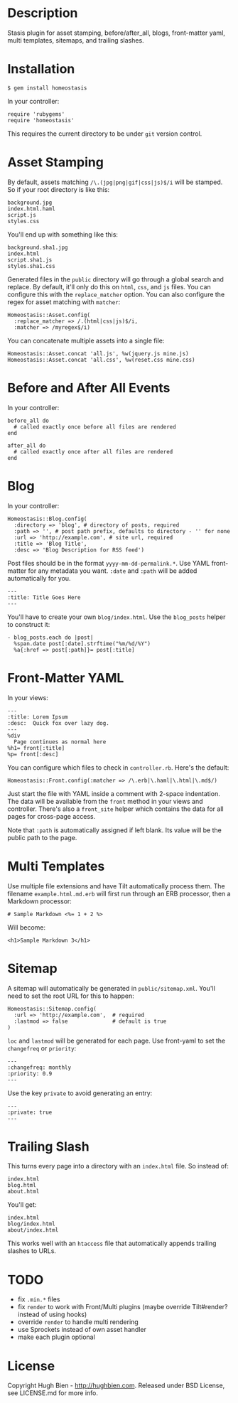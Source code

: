 Description
===========

Stasis plugin for asset stamping, before/after_all, blogs, front-matter yaml,
multi templates, sitemaps, and trailing slashes.

Installation
============

    $ gem install homeostasis

In your controller:

    require 'rubygems'
    require 'homeostasis'

This requires the current directory to be under `git` version control.

Asset Stamping
==============

By default, assets matching `/\.(jpg|png|gif|css|js)$/i` will be stamped.
So if your root directory is like this:

    background.jpg
    index.html.haml
    script.js
    styles.css

You'll end up with something like this:

    background.sha1.jpg
    index.html
    script.sha1.js
    styles.sha1.css

Generated files in the `public` directory will go through a global search and
replace.  By default, it'll only do this on `html`, `css`, and `js` files.
You can configure this with the `replace_matcher` option.  You can also
configure the regex for asset matching with `matcher`:

    Homeostasis::Asset.config(
      :replace_matcher => /.(html|css|js)$/i,
      :matcher => /myregex$/i)

You can concatenate multiple assets into a single file:

    Homeostasis::Asset.concat 'all.js', %w(jquery.js mine.js)
    Homeostasis::Asset.concat 'all.css', %w(reset.css mine.css)

Before and After All Events
===========================

In your controller:

    before_all do
      # called exactly once before all files are rendered
    end

    after_all do
      # called exactly once after all files are rendered
    end

Blog
====

In your controller:

    Homeostasis::Blog.config(
      :directory => 'blog', # directory of posts, required
      :path => '', # post path prefix, defaults to directory - '' for none
      :url => 'http://example.com', # site url, required
      :title => 'Blog Title',
      :desc => 'Blog Description for RSS feed')

Post files should be in the format `yyyy-mm-dd-permalink.*`.  Use YAML
front-matter for any metadata you want.  `:date` and `:path` will be added
automatically for you.

    ---
    :title: Title Goes Here
    ---

You'll have to create your own `blog/index.html`.  Use the `blog_posts` helper
to construct it:

    - blog_posts.each do |post|
      %span.date post[:date].strftime("%m/%d/%Y")
      %a{:href => post[:path]}= post[:title]

Front-Matter YAML
=================

In your views:

    ---
    :title: Lorem Ipsum
    :desc:  Quick fox over lazy dog.
    ---
    %div
      Page continues as normal here
    %h1= front[:title]
    %p= front[:desc]

You can configure which files to check in `controller.rb`.  Here's the default:

    Homeostasis::Front.config(:matcher => /\.erb|\.haml|\.html|\.md$/)

Just start the file with YAML inside a comment with 2-space indentation.  The
data will be available from the `front` method in your views and controller.
There's also a `front_site` helper which contains the data for all pages for
cross-page access.

Note that `:path` is automatically assigned if left blank.  Its value will be
the public path to the page.

Multi Templates
===============

Use multiple file extensions and have Tilt automatically process them.  The
filename `example.html.md.erb` will first run through an ERB processor, then
a Markdown processor:

    # Sample Markdown <%= 1 + 2 %>

Will become:

    <h1>Sample Markdown 3</h1>

Sitemap
=======

A sitemap will automatically be generated in `public/sitemap.xml`.  You'll need
to set the root URL for this to happen:

    Homeostasis::Sitemap.config(
      :url => 'http://example.com',  # required
      :lastmod => false              # default is true
    )

`loc` and `lastmod` will be generated for each page.  Use front-yaml to set the
`changefreq` or `priority`:

    ---
    :changefreq: monthly
    :priority: 0.9
    ---

Use the key `private` to avoid generating an entry:

    ---
    :private: true
    ---

Trailing Slash
==============

This turns every page into a directory with an `index.html` file.  So instead
of:

    index.html
    blog.html
    about.html

You'll get:

    index.html
    blog/index.html
    about/index.html

This works well with an `htaccess` file that automatically appends trailing
slashes to URLs.

TODO
====

* fix `.min.*` files
* fix `render` to work with Front/Multi plugins (maybe override Tilt#render? instead of using hooks)
* override `render` to handle multi rendering
* use Sprockets instead of own asset handler
* make each plugin optional

License
=======

Copyright Hugh Bien - http://hughbien.com.
Released under BSD License, see LICENSE.md for more info.
